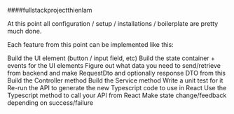 ﻿####fullstackprojectthienlam


At this point all configuration / setup / installations / boilerplate are pretty much done.

Each feature from this point can be implemented like this:

Build the UI element (button / input field, etc)
Build the state container + events for the UI elements
Figure out what data you need to send/retrieve from backend and make RequestDto and optionally response DTO from this
Build the Controller method
Build the Service method
Write a unit test for it
Re-run the API to generate the new Typescript code to use in React
Use the Typescript method to call your API from React
Make state change/feedback depending on success/failure
